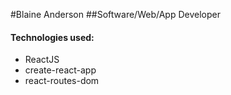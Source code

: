 #Blaine Anderson
##Software/Web/App Developer

#### Technologies used:
  * ReactJS
  * create-react-app
  * react-routes-dom
